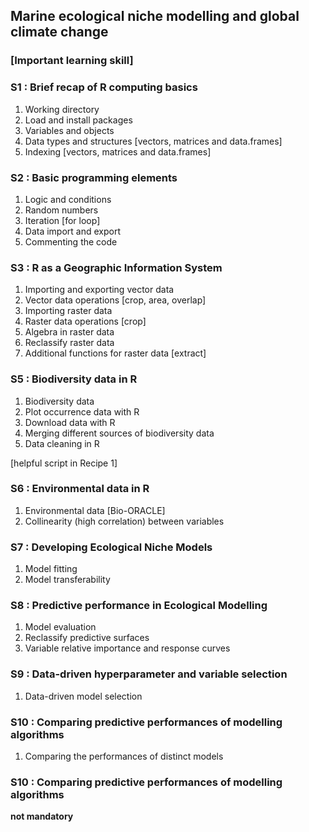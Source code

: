 ## Marine ecological niche modelling and global climate change
### [Important learning skill]

### S1 : Brief recap of R computing basics

1. Working directory <br>
2. Load and install packages <br>
3. Variables and objects <br>
4. Data types and structures [vectors, matrices and data.frames] <br>
5. Indexing [vectors, matrices and data.frames] <br>

### S2 : Basic programming elements

1. Logic and conditions <br>
2. Random numbers <br>
3. Iteration [for loop] <br>
4. Data import and export <br>
5. Commenting the code <br>

### S3 : R as a Geographic Information System

1. Importing and exporting vector data <br>
2. Vector data operations [crop, area, overlap] <br>
3. Importing raster data <br>
4. Raster data operations [crop]
5. Algebra in raster data <br>
6. Reclassify raster data <br>
7. Additional functions for raster data [extract]

### S5 : Biodiversity data in R

1. Biodiversity data <br>
2. Plot occurrence data with R <br>
3. Download data with R <br>
4. Merging different sources of biodiversity data <br>
5. Data cleaning in R

[helpful script in Recipe 1]

### S6 : Environmental data in R

1. Environmental data [Bio-ORACLE] <br>
2. Collinearity (high correlation) between variables

### S7 : Developing Ecological Niche Models

1. Model fitting <br>
2. Model transferability

### S8 : Predictive performance in Ecological Modelling

1. Model evaluation <br>
2. Reclassify predictive surfaces <br>
3. Variable relative importance and response curves

### S9 : Data-driven hyperparameter and variable selection

1. Data-driven model selection

### S10 : Comparing predictive performances of modelling algorithms

1. Comparing the performances of distinct models

### S10 : Comparing predictive performances of modelling algorithms

**not mandatory**
